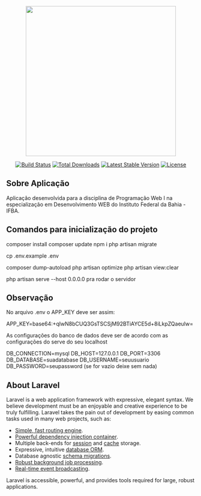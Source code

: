 <p align="center"><img src="https://res.cloudinary.com/dtfbvvkyp/image/upload/v1566331377/laravel-logolockup-cmyk-red.svg" width="400"></p>

<p align="center">
<a href="https://travis-ci.org/laravel/framework"><img src="https://travis-ci.org/laravel/framework.svg" alt="Build Status"></a>
<a href="https://packagist.org/packages/laravel/framework"><img src="https://poser.pugx.org/laravel/framework/d/total.svg" alt="Total Downloads"></a>
<a href="https://packagist.org/packages/laravel/framework"><img src="https://poser.pugx.org/laravel/framework/v/stable.svg" alt="Latest Stable Version"></a>
<a href="https://packagist.org/packages/laravel/framework"><img src="https://poser.pugx.org/laravel/framework/license.svg" alt="License"></a>
</p>

## Sobre Aplicação

Aplicação desenvolvida para a disciplina de Programação Web I na especialização em Desenvolvimento WEB do Instituto Federal da Bahia - IFBA.

## Comandos para inicialização do projeto

composer install
composer update
npm i
php artisan migrate

cp .env.example .env

composer dump-autoload
php artisan optimize
php artisan view:clear

php artisan serve --host 0.0.0.0 pra rodar o servidor

## Observação

No arquivo .env o APP_KEY deve ser assim:

APP_KEY=base64:+qlwN8bCUQ3GsTSCSjM92BTiAYCE5d+8iLkpZQaeulw=

As configurações do banco de dados deve ser de acordo com as configurações do serve do seu localhost

DB_CONNECTION=mysql
DB_HOST=127.0.0.1
DB_PORT=3306 
DB_DATABASE=suadatabase
DB_USERNAME=seuusuario
DB_PASSWORD=seupassword (se for vazio deixe sem nada)


## About Laravel

Laravel is a web application framework with expressive, elegant syntax. We believe development must be an enjoyable and creative experience to be truly fulfilling. Laravel takes the pain out of development by easing common tasks used in many web projects, such as:

- [Simple, fast routing engine](https://laravel.com/docs/routing).
- [Powerful dependency injection container](https://laravel.com/docs/container).
- Multiple back-ends for [session](https://laravel.com/docs/session) and [cache](https://laravel.com/docs/cache) storage.
- Expressive, intuitive [database ORM](https://laravel.com/docs/eloquent).
- Database agnostic [schema migrations](https://laravel.com/docs/migrations).
- [Robust background job processing](https://laravel.com/docs/queues).
- [Real-time event broadcasting](https://laravel.com/docs/broadcasting).

Laravel is accessible, powerful, and provides tools required for large, robust applications.
